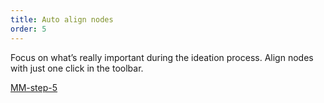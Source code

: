 ```yaml
---
title: Auto align nodes
order: 5
---
```


Focus on what’s really important during the ideation process. Align nodes with just one click in the toolbar.

[MM-step-5](howTo:MM-step-5)
